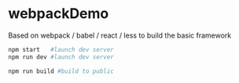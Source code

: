 # webpackDemo
Based on webpack / babel / react / less to build the basic framework

```bash
npm start   #launch dev server
npm run dev #launch dev server 

npm run build #build to public
```